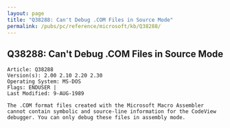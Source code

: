 ```yaml
---
layout: page
title: "Q38288: Can't Debug .COM Files in Source Mode"
permalink: /pubs/pc/reference/microsoft/kb/Q38288/
---
```


## Q38288: Can't Debug .COM Files in Source Mode

	Article: Q38288
	Version(s): 2.00 2.10 2.20 2.30
	Operating System: MS-DOS
	Flags: ENDUSER |
	Last Modified: 9-AUG-1989
	
	The .COM format files created with the Microsoft Macro Assembler
	cannot contain symbolic and source-line information for the CodeView
	debugger. You can only debug these files in assembly mode.
